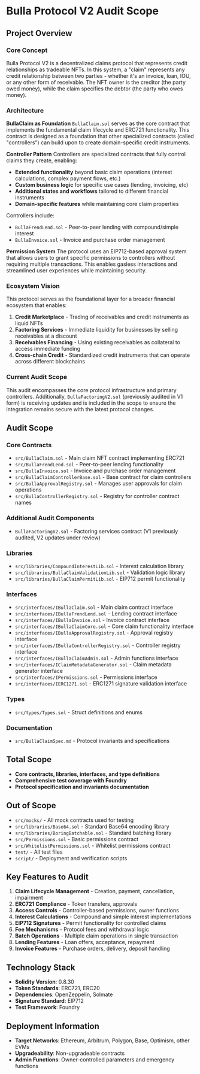 # Bulla Protocol V2 Audit Scope

## Project Overview

### Core Concept

Bulla Protocol V2 is a decentralized claims protocol that represents credit relationships as tradeable NFTs. In this system, a "claim" represents any credit relationship between two parties - whether it's an invoice, loan, IOU, or any other form of receivable. The NFT owner is the creditor (the party owed money), while the claim specifies the debtor (the party who owes money).

### Architecture

**BullaClaim as Foundation**
`BullaClaim.sol` serves as the core contract that implements the fundamental claim lifecycle and ERC721 functionality. This contract is designed as a foundation that other specialized contracts (called "controllers") can build upon to create domain-specific credit instruments.

**Controller Pattern**
Controllers are specialized contracts that fully control claims they create, enabling:

- **Extended functionality** beyond basic claim operations (interest calculations, complex payment flows, etc.)
- **Custom business logic** for specific use cases (lending, invoicing, etc)
- **Additional states and workflows** tailored to different financial instruments
- **Domain-specific features** while maintaining core claim properties

Controllers include:

- `BullaFrendLend.sol` - Peer-to-peer lending with compound/simple interest
- `BullaInvoice.sol` - Invoice and purchase order management

**Permission System**
The protocol uses an EIP712-based approval system that allows users to grant specific permissions to controllers without requiring multiple transactions. This enables gasless interactions and streamlined user experiences while maintaining security.

### Ecosystem Vision

This protocol serves as the foundational layer for a broader financial ecosystem that enables:

1. **Credit Marketplace** - Trading of receivables and credit instruments as liquid NFTs
2. **Factoring Services** - Immediate liquidity for businesses by selling receivables at a discount
3. **Receivables Financing** - Using existing receivables as collateral to access immediate funding
4. **Cross-chain Credit** - Standardized credit instruments that can operate across different blockchains

### Current Audit Scope

This audit encompasses the core protocol infrastructure and primary controllers. Additionally, `BullaFactoringV2.sol` (previously audited in V1 form) is receiving updates and is included in the scope to ensure the integration remains secure with the latest protocol changes.

## Audit Scope

### Core Contracts

- `src/BullaClaim.sol` - Main claim NFT contract implementing ERC721
- `src/BullaFrendLend.sol` - Peer-to-peer lending functionality
- `src/BullaInvoice.sol` - Invoice and purchase order management
- `src/BullaClaimControllerBase.sol` - Base contract for claim controllers
- `src/BullaApprovalRegistry.sol` - Manages user approvals for claim operations
- `src/BullaControllerRegistry.sol` - Registry for controller contract names

### Additional Audit Components

- `BullaFactoringV2.sol` - Factoring services contract (V1 previously audited, V2 updates under review)

### Libraries

- `src/libraries/CompoundInterestLib.sol` - Interest calculation library
- `src/libraries/BullaClaimValidationLib.sol` - Validation logic library
- `src/libraries/BullaClaimPermitLib.sol` - EIP712 permit functionality

### Interfaces

- `src/interfaces/IBullaClaim.sol` - Main claim contract interface
- `src/interfaces/IBullaFrendLend.sol` - Lending contract interface
- `src/interfaces/IBullaInvoice.sol` - Invoice contract interface
- `src/interfaces/IBullaClaimCore.sol` - Core claim functionality interface
- `src/interfaces/IBullaApprovalRegistry.sol` - Approval registry interface
- `src/interfaces/IBullaControllerRegistry.sol` - Controller registry interface
- `src/interfaces/IBullaClaimAdmin.sol` - Admin functions interface
- `src/interfaces/IClaimMetadataGenerator.sol` - Claim metadata generator interface
- `src/interfaces/IPermissions.sol` - Permissions interface
- `src/interfaces/IERC1271.sol` - ERC1271 signature validation interface

### Types

- `src/types/Types.sol` - Struct definitions and enums

### Documentation

- `src/BullaClaimSpec.md` - Protocol invariants and specifications

## Total Scope

- **Core contracts, libraries, interfaces, and type definitions**
- **Comprehensive test coverage with Foundry**
- **Protocol specification and invariants documentation**

## Out of Scope

- `src/mocks/` - All mock contracts used for testing
- `src/libraries/Base64.sol` - Standard Base64 encoding library
- `src/libraries/BoringBatchable.sol` - Standard batching library
- `src/Permissions.sol` - Basic permissions contract
- `src/WhitelistPermissions.sol` - Whitelist permissions contract
- `test/` - All test files
- `script/` - Deployment and verification scripts

## Key Features to Audit

1. **Claim Lifecycle Management** - Creation, payment, cancellation, impairment
2. **ERC721 Compliance** - Token transfers, approvals
3. **Access Controls** - Controller-based permissions, owner functions
4. **Interest Calculations** - Compound and simple interest implementations
5. **EIP712 Signatures** - Permit functionality for controlled claims
6. **Fee Mechanisms** - Protocol fees and withdrawal logic
7. **Batch Operations** - Multiple claim operations in single transaction
8. **Lending Features** - Loan offers, acceptance, repayment
9. **Invoice Features** - Purchase orders, delivery, deposit handling

## Technology Stack

- **Solidity Version**: 0.8.30
- **Token Standards**: ERC721, ERC20
- **Dependencies**: OpenZeppelin, Solmate
- **Signature Standard**: EIP712
- **Test Framework**: Foundry

## Deployment Information

- **Target Networks**: Ethereum, Arbitrum, Polygon, Base, Optimism, other EVMs
- **Upgradeability**: Non-upgradeable contracts
- **Admin Functions**: Owner-controlled parameters and emergency functions
